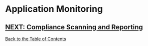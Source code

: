 # Application Monitoring

[NEXT: Compliance Scanning and Reporting](08-compliance-scanning.md)
---
[Back to the Table of Contents](README.md)